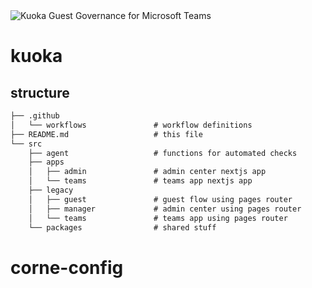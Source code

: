 <img src='.github/splash.png' alt='Kuoka Guest Governance for Microsoft Teams'>

#  kuoka

## structure
```markdown
├── .github
│   └── workflows               # workflow definitions
├── README.md                   # this file
└── src
    ├── agent                   # functions for automated checks
    ├── apps
    │   ├── admin               # admin center nextjs app
    │   └── teams               # teams app nextjs app
    ├── legacy
    │   ├── guest               # guest flow using pages router
    │   ├── manager             # admin center using pages router
    │   └── teams               # teams app using pages router
    └── packages                # shared stuff
```
# corne-config

